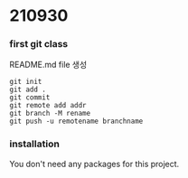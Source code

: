 # 210930
### first git class

README.md file 생성
```shell
git init
git add .
git commit
git remote add addr
git branch -M rename
git push -u remotename branchname
```

### installation

You don't need any packages for this project.

